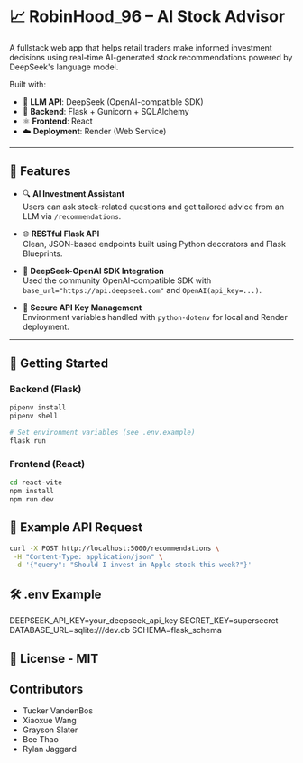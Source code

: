 # 📈 RobinHood_96 – AI Stock Advisor

A fullstack web app that helps retail traders make informed investment decisions using real-time AI-generated stock recommendations powered by DeepSeek's language model.

Built with:

- 🧠 **LLM API**: DeepSeek (OpenAI-compatible SDK)
- 🐍 **Backend**: Flask + Gunicorn + SQLAlchemy
- ⚛️ **Frontend**: React
- ☁️ **Deployment**: Render (Web Service)

---

## 🧠 Features

- 🔍 **AI Investment Assistant**  
  Users can ask stock-related questions and get tailored advice from an LLM via `/recommendations`.

- 🌐 **RESTful Flask API**  
  Clean, JSON-based endpoints built using Python decorators and Flask Blueprints.

- 🧠 **DeepSeek-OpenAI SDK Integration**  
  Used the community OpenAI-compatible SDK with `base_url="https://api.deepseek.com"` and `OpenAI(api_key=...)`.

- 🔐 **Secure API Key Management**  
  Environment variables handled with `python-dotenv` for local and Render deployment.

---

## 🚀 Getting Started

### Backend (Flask)

```bash
pipenv install
pipenv shell

# Set environment variables (see .env.example)
flask run
```

### Frontend (React)

```bash
cd react-vite
npm install
npm run dev

```

## 🔁 Example API Request

```bash
curl -X POST http://localhost:5000/recommendations \
 -H "Content-Type: application/json" \
 -d '{"query": "Should I invest in Apple stock this week?"}'
```

## 🛠 .env Example

DEEPSEEK_API_KEY=your_deepseek_api_key
SECRET_KEY=supersecret
DATABASE_URL=sqlite:///dev.db
SCHEMA=flask_schema

## 📄 License - MIT

## Contributors

- Tucker VandenBos
- Xiaoxue Wang
- Grayson Slater
- Bee Thao
- Rylan Jaggard
